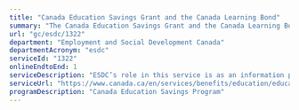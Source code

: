 ```yaml
---
title: "Canada Education Savings Grant and the Canada Learning Bond"
summary: "The Canada Education Savings Grant and the Canada Learning Bond service from Employment and Social Development Canada is available end-to-end online, according to the GC Service Inventory."
url: "gc/esdc/1322"
department: "Employment and Social Development Canada"
departmentAcronym: "esdc"
serviceId: "1322"
onlineEndtoEnd: 1
serviceDescription: "ESDC’s role in this service is as an information provider. ESDC provides Tier 1 service through 1-800 O-Canada and provides Tier 2 Service through the Canada Education Savings Program, so that individuals and organizations can inquire about the Canada Education Savings Grant (CESG) and the Canada Learning Bond (CLB) and obtain related information"
serviceUrl: "https://www.canada.ca/en/services/benefits/education/education-savings/savings-grant.html"
programDescription: "Canada Education Savings Program"
---
```

